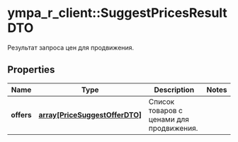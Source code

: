 # ympa_r_client::SuggestPricesResultDTO

Результат запроса цен для продвижения.

## Properties
Name | Type | Description | Notes
------------ | ------------- | ------------- | -------------
**offers** | [**array[PriceSuggestOfferDTO]**](PriceSuggestOfferDTO.md) | Список товаров с ценами для продвижения. | 


